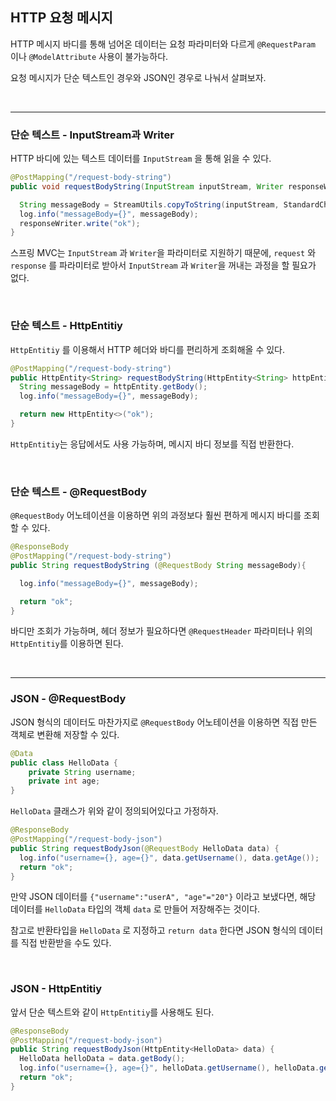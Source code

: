 ## HTTP 요청 메시지

HTTP 메시지 바디를 통해 넘어온 데이터는 요청 파라미터와 다르게 `@RequestParam` 이나 `@ModelAttribute` 사용이 불가능하다.

요청 메시지가 단순 텍스트인 경우와 JSON인 경우로 나눠서 살펴보자.

<br>

---

### 단순 텍스트 - InputStream과 Writer

HTTP 바디에 있는 텍스트 데이터를 `InputStream` 을 통해 읽을 수 있다.

```java
@PostMapping("/request-body-string")
public void requestBodyString(InputStream inputStream, Writer responseWriter) throws IOException {

  String messageBody = StreamUtils.copyToString(inputStream, StandardCharsets.UTF_8);
  log.info("messageBody={}", messageBody);
  responseWriter.write("ok");
}
```

스프링 MVC는 `InputStream` 과 `Writer`을 파라미터로 지원하기 때문에, `request` 와 `response` 를 파라미터로 받아서 `InputStream` 과 `Writer`을 꺼내는 과정을 할 필요가 없다.

<br>

### 단순 텍스트 - HttpEntitiy

`HttpEntitiy` 를 이용해서 HTTP 헤더와 바디를 편리하게 조회해올 수 있다.

````java
@PostMapping("/request-body-string")
public HttpEntity<String> requestBodyString(HttpEntity<String> httpEntity){
  String messageBody = httpEntity.getBody();
  log.info("messageBody={}", messageBody);

  return new HttpEntity<>("ok");
}
````

`HttpEntitiy`는 응답에서도 사용 가능하며, 메시지 바디 정보를 직접 반환한다.

<br>

### 단순 텍스트 - @RequestBody

`@RequestBody` 어노테이션을 이용하면 위의 과정보다 훨씬 편하게 메시지 바디를 조회할 수 있다.

````java
@ResponseBody
@PostMapping("/request-body-string")
public String requestBodyString (@RequestBody String messageBody){

  log.info("messageBody={}", messageBody);

  return "ok";
}
````

바디만 조회가 가능하며, 헤더 정보가 필요하다면 `@RequestHeader` 파라미터나 위의 `HttpEntitiy`를 이용하면 된다.

<br>

----

### JSON - @RequestBody

JSON 형식의 데이터도 마찬가지로 `@RequestBody` 어노테이션을 이용하면 직접 만든 객체로 변환해 저장할 수 있다.

````java
@Data
public class HelloData {
    private String username;
    private int age;
}
````

`HelloData` 클래스가 위와 같이 정의되어있다고 가정하자.

````java
@ResponseBody
@PostMapping("/request-body-json")
public String requestBodyJson(@RequestBody HelloData data) {
  log.info("username={}, age={}", data.getUsername(), data.getAge());
  return "ok";
}
````

만약 JSON 데이터를 `{"username":"userA", "age"="20"}` 이라고 보냈다면, 해당 데이터를 `HelloData` 타입의 객체 `data` 로 만들어 저장해주는 것이다.

참고로 반환타입을 `HelloData` 로 지정하고 `return data` 한다면 JSON 형식의 데이터를 직접 반환받을 수도 있다.

<br>

### JSON - HttpEntitiy

앞서 단순 텍스트와 같이 `HttpEntitiy`를 사용해도 된다.

```java
@ResponseBody
@PostMapping("/request-body-json")
public String requestBodyJson(HttpEntity<HelloData> data) {
  HelloData helloData = data.getBody();
  log.info("username={}, age={}", helloData.getUsername(), helloData.getAge());
  return "ok";
}
```



